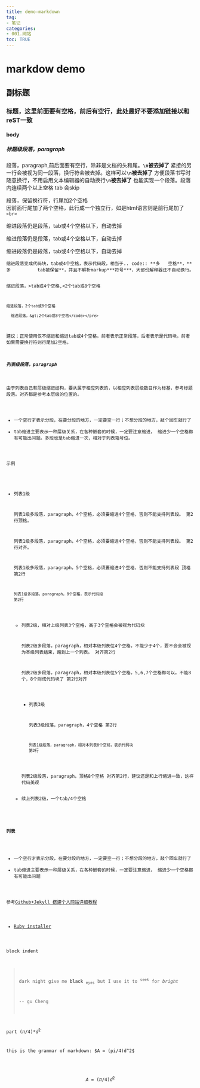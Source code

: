 ```yaml
---
title: demo-markdown
tag: 
- 笔记
categories:
- 001.网站
toc: TRUE
---
```

<h1 id="markdow-demo">markdow demo</h1>
<h2 id="副标题">副标题</h2>
<h3 id="标题这里前面要有空格前后有空行此处最好不要添加链接以和rest一致">标题，这里前面要有空格，前后有空行，此处最好不要添加链接以和reST一致</h3>
<h4 id="body">body</h4>
<h5 id="标题级段落paragraph">标题级段落，paragraph</h5>
<p>段落，paragraph,前后面要有空行，除非是文档的头和尾。<strong><code>\n</code>被去掉了</strong> 紧接的另一行会被视为同一段落，换行符会被去掉。这样可以<strong><code>\n</code>被去掉了</strong> 方便段落书写时随意换行，不用启用文本编辑器的自动换行<strong><code>\n</code>被去掉了</strong> 也能实现一个段落。段落内连续两个以上空格 tab 会skip</p>
<p>段落，保留换行符，行尾加2个空格<br />
因前面行尾加了两个空格，此行成一个独立行，如是html语言则是前行尾加了<code>&lt;br&gt;</code></p>
<p>缩进段落仍是段落，tab或4个空格以下，自动去掉</p>
<p>缩进段落仍是段落，tab或4个空格以下，自动去掉</p>
<p>缩进段落仍是段落，tab或4个空格以下，自动去掉</p>
<pre><code>缩进段落变成代码块，tab或4个空格，表示代码段，相当于.. code:: **多   空格**，**多          tab被保留**，并且不解析markup***符号***，大部份解释器还不自动换行。

 缩进段落，&gt;tab或4个空格,&lt;2个tab或8个空格

    缩进段落，2个tab或8个空格

      缩进段落，&gt;2个tab或8个空格</code></pre>
<p>建议：正常使用仅不缩进和缩进tab或4个空格。前者表示正常段落，后者表示是代码块。前者如果需要换行符则行尾加2空格。</p>
<h5 id="列表级段落paragraph">列表级段落，paragraph</h5>
<p>由于列表自己有层级缩进结构，要从属于相应列表的，以相应列表层级数目作为标基，参考标题段落。对齐都是参考本层级的位置的。</p>
<ul>
<li>一个空行才表示分段，在要分段的地方，一定要空一行；不想分段的地方，敲个回车就行了</li>
<li>tab缩进主要表示一种层级关系，在各种嵌套的时候，一定要注意缩进， 缩进少一个空格都有可能出问题。多段也是tab缩进一次，相对于列表箱号位。</li>
</ul>
<p>示例</p>
<ul>
<li><p>列表1级</p>
<p>列表1级多段落，paragraph，4个空格，必须要缩进4个空格，否则不能支持列表段。 第2行顶格。</p>
<p>列表1级多段落，paragraph，4个空格，必须要缩进4个空格，否则不能支持列表段。 第2行对齐。</p>
<p>列表1级多段落，paragraph，5个空格，必须要缩进4个空格，否则不能支持列表段 顶格第2行</p>
<pre><code>列表1级多段落，paragraph，8个空格，表示代码段
第2行</code></pre>
<ul>
<li><p>列表2级，相对上级列表3个空格，高于3个空格会被视为代码块</p>
<p>列表2级多段落，paragraph，相对本级列表位4个空格，不能少于4个，要不会会被视为本级列表结束，跑到上一个列表。 对齐第2行</p>
<p>列表2级多段落，paragraph，相对本级列表位5个空格。5,6,7个空格都可以。不能8个，8个则成代码块了 第2行对齐</p>
<ul>
<li><p>列表3级</p>
<p>列表3级段落，paragraph，4个空格 第2行</p>
<pre><code>列表1级段落，paragraph，相对本列表8个空格，表示代码块
第2行</code></pre></li>
</ul>
<p>列表2级段落，paragraph，顶格8个空格 对齐第2行，建议还是和上行缩进一致，这样代码美观</p></li>
<li>续上列表2级，一个tab/4个空格</li>
</ul></li>
</ul>
<h4 id="列表">列表</h4>
<ul>
<li>一个空行才表示分段，在要分段的地方，一定要空一行；不想分段的地方，敲个回车就行了</li>
<li>tab缩进主要表示一种层级关系，在各种嵌套的时候，一定要注意缩进， 缩进少一个空格都有可能出问题</li>
</ul>
<p>参考<a href="https://www.jianshu.com/p/9f71e260925d">Github+Jekyll 搭建个人网站详细教程</a></p>
<ul>
<li><a href="https://links.jianshu.com/go?to=https%3A%2F%2Frubyinstaller.org%2F">Ruby installer</a></li>
</ul>
<p>block indent</p>
<blockquote>
<p>dark night give me <strong>black</strong> <sub>eyes</sub> but I use it to <sup>seek</sup> for <em>bright</em></p>
<p>-- gu Cheng</p>
</blockquote>
<p>part <span class="math inline">(<em>π</em>/4)*<em>d</em><sup>2</sup></span></p>
<p>this is the grammar of markdown: $A = (pi/4)d^2$</p>
<p><br /><span class="math display"><em>A</em> = (<em>π</em>/4)<em>d</em><sup>2</sup></span><br /></p>
